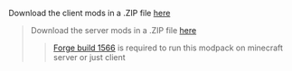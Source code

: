 Download the client mods in a .ZIP file [here](https://downgit.github.io/#/home?url=https://github.com/EthanHoward/WibePackV2/tree/main/Wibe%20Pack%20V2) 
>Download the server mods in a .ZIP file [here](https://downgit.github.io/#/home?url=https://github.com/EthanHoward/WibePackV2/tree/main/WibePack%20V2%20Server%20Mods)
>> [Forge build 1566](https://files.minecraftforge.net/maven/net/minecraftforge/forge/1.7.10-10.13.4.1566-1.7.10/forge-1.7.10-10.13.4.1566-1.7.10-installer.jar) is required to run this modpack on minecraft server or just client
